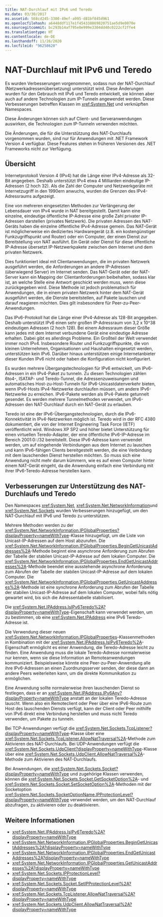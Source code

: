 ```yaml
---
title: NAT-Durchlauf mit IPv6 und Teredo
ms.date: 03/30/2017
ms.assetid: 568cd245-3300-49ef-a995-d81bf845d961
ms.openlocfilehash: a6448ddf117e1f454338869820751ae5d9e0070e
ms.sourcegitcommit: bc293b14af795e0e999e3304dd40c0222cf2ffe4
ms.translationtype: HT
ms.contentlocale: de-DE
ms.lasthandoff: 11/26/2020
ms.locfileid: "96258620"
---
```

# <a name="nat-traversal-using-ipv6-and-teredo"></a>NAT-Durchlauf mit IPv6 und Teredo

Es wurden Verbesserungen vorgenommen, sodass nun der NAT-Durchlauf (Netzwerkadressenübersetzung) unterstützt wird. Diese Änderungen wurden für den Gebrauch mit IPv6 und Teredo entwickelt, sie können aber auch auf andere Technologien zum IP-Tunneln angewendet werden. Diese Verbesserungen betreffen Klassen im <xref:System.Net> und verknüpften Namespaces.  
  
 Diese Änderungen können sich auf Client- und Serveranwendungen auswirken, die Technologien zum IP-Tunneln verwenden möchten.  
  
 Die Änderungen, die für die Unterstützung des NAT-Durchlaufs vorgenommen wurden, sind nur für Anwendungen mit .NET Framework Version 4 verfügbar. Diese Features stehen in früheren Versionen des .NET Frameworks nicht zur Verfügung.  
  
## <a name="overview"></a>Übersicht  

 Internetprotokoll Version 4 (IPv4) hat die Länge einer IPv4-Adresse als 32-Bit angegeben. Deshalb unterstützt IPv4 etwa 4 Milliarden eindeutige IP-Adressen (2 hoch 32). Als die Zahl der Computer und Netzwerkgeräte mit Internetzugriff in den 1990ern anwuchs, wurden die Grenzen des IPv4-Adressraums aufgezeigt.  
  
 Eine von mehreren eingesetzten Methoden zur Verlängerung der Lebensdauer von IPv4 wurde in NAT bereitgestellt. Damit kann eine einzelne, eindeutige öffentliche IP-Adresse eine große Zahl privater IP-Adressen darstellen (privates Netzwerk). Die privaten Adressen des NAT-Geräts haben die einzelne öffentliche IPv4-Adresse gemein. Das NAT-Gerät ist möglicherweise ein dediziertes Hardwaregerät (z.B. ein kostengünstiger Funkzugriffspunkt und Router) oder ein Computer, der einen Dienst zur Bereitstellung von NAT ausführt. Ein Gerät oder Dienst für diese öffentliche IP-Adresse übersetzt IP-Netzwerkpakete zwischen dem Internet und dem privaten Netzwerk.  
  
 Dies funktioniert ideal mit Clientanwendungen, die im privaten Netzwerk ausgeführt werden, die Anforderungen an andere IP-Adressen (überwiegend Server) im Internet senden. Das NAT-Gerät oder der NAT-Server kann ein Mapping der Clientanforderungen beibehalten, sodass klar ist, an welche Stelle eine Antwort geschickt werden muss, wenn diese zurückgegeben wird. Diese Methode ist jedoch problematisch für Anwendungen, die in einem privaten Netzwerk hinter dem NAT-Gerät ausgeführt werden, die Dienste bereitstellen, auf Pakete lauschen und darauf reagieren möchten. Dies gilt insbesondere für Peer-zu-Peer-Anwendungen.  
  
 Das IPv6-Protokoll hat die Länge einer IPv4-Adresse als 128-Bit angegeben. Deshalb unterstützt IPv6 einen sehr großen IP-Adressraum von 3,2 x 10^38 eindeutigen Adressen (2 hoch 128). Bei einem Adressraum dieser Größe kann jedes mit dem Internet verbundene Gerät eine eindeutige Adresse erhalten. Dabei gibt es allerdings Probleme. Ein Großteil der Welt verwendet immer noch IPv4. Insbesondere Router und Funkzugriffspunkte, die von kleinen Unternehmen, Organisationen und Haushalten eingesetzt werden, unterstützen kein IPv6. Darüber hinaus unterstützen einige Internetanbieter dieser Kunden IPv6 nicht oder haben die Konfiguration nicht konfiguriert.  
  
 Es wurden mehrere Übergangstechnologien für IPv6 entwickelt, um IPv6-Adressen in ein IPv4-Paket zu tunneln. Zu diesen Technologien zählen 6to4-, ISATAP- und Teredo-Tunnel, die Adressenzuweisungen und automatisches Host-zu-Host-Tunneln für IPv6-Unicastdatenverkehr bieten, wenn IPv6-Hosts IPv4-Netzwerke durchlaufen müssen, um andere IPv6-Netzwerke zu erreichen. IPv6-Pakete werden als IPv4-Pakete getunnelt gesendet. Es werden mehrere Tunnelmethoden verwendet, um IPv6-Adressen den NAT-Durchlauf durch ein NAT-Gerät zu erlauben.  
  
 Teredo ist eine der IPv6-Übergangstechnologien, durch die IPv6-Konnektivität in IPv4-Netzwerken möglich ist. Teredo wird in der RFC 4380 dokumentiert, die von der Internet Engineering Task Force (IETF) veröffentlicht wird. Windows XP SP2 und höher bietet Unterstützung für einen virtuellen Teredo-Adapter, der eine öffentliche IPv6-IP-Adresse im Bereich 2001:0::/32 bereitstellt. Diese IPv6-Adresse kann verwendet werden, um auf eingehende Verbindungen aus dem Internet zu lauschen und kann IPv6-fähigen Clients bereitgestellt werden, die eine Verbindung mit dem lauschenden Dienst herstellen möchten. So muss sich eine Anwendung nicht mehr darum kümmern, wie es auf einen Computer hinter einem NAT-Gerät eingeht, da die Anwendung einfach eine Verbindung mit ihrer IPv6-Teredo-Adresse herstellen kann.  
  
## <a name="enhancements-to-support-nat-traversal-and-teredo"></a>Verbesserungen zur Unterstützung des NAT-Durchlaufs und Teredo  

 Den Namespaces <xref:System.Net>, <xref:System.Net.NetworkInformation>und <xref:System.Net.Sockets> wurden Verbesserungen hinzugefügt, um den NAT-Durchlauf mit IPv6 und Teredo zu unterstützen.  
  
 Mehrere Methoden werden zu der <xref:System.Net.NetworkInformation.IPGlobalProperties?displayProperty=nameWithType>-Klasse hinzugefügt, um die Liste von Unicast-IP-Adressen auf dem Host abzurufen. Die <xref:System.Net.NetworkInformation.IPGlobalProperties.BeginGetUnicastAddresses%2A>-Methode beginnt eine asynchrone Anforderung zum Abrufen der Tabelle der stabilen Unicast-IP-Adresse auf dem lokalen Computer. Die <xref:System.Net.NetworkInformation.IPGlobalProperties.EndGetUnicastAddresses%2A>-Methode beendet eine ausstehende asynchrone Anforderung zum Abrufen der Tabelle der stabilen Unicast-IP-Adresse auf dem lokalen Computer. Die <xref:System.Net.NetworkInformation.IPGlobalProperties.GetUnicastAddresses%2A>-Methode ist eine synchrone Anforderung zum Abrufen der Tabelle der stabilen Unicast-IP-Adresse auf dem lokalen Computer, wobei falls nötig gewartet wird, bis sich die Adressentabelle stabilisiert.  
  
 Die <xref:System.Net.IPAddress.IsIPv6Teredo%2A?displayProperty=nameWithType>-Eigenschaft kann verwendet werden, um zu bestimmen, ob eine <xref:System.Net.IPAddress> eine IPv6 Teredo-Adresse ist.  
  
 Die Verwendung dieser neuen <xref:System.Net.NetworkInformation.IPGlobalProperties>-Klassenmethoden in Kombination mit der <xref:System.Net.IPAddress.IsIPv6Teredo%2A>-Eigenschaft ermöglicht es einer Anwendung, die Teredo-Adresse leicht zu finden. Eine Anwendung muss die lokale Teredo-Adresse normalerweise nur kennen, wenn sie diese Information an Remoteanwendungen kommuniziert. Beispielsweise könnte eine Peer-zu-Peer-Anwendung alle ihre IPv6-Adressen an einen Zuordnungsserver senden, der diese dann an andere Peers weiterleiten kann, um die direkte Kommunikation zu ermöglichen.  
  
 Eine Anwendung sollte normalerweise ihren lauschenden Dienst so festlegen, dass er an <xref:System.Net.IPAddress.IPv6Any?displayProperty=nameWithType> anstatt an der lokalen Teredo-Adresse lauscht. Wenn also ein Remoteclient oder Peer über eine IPv6-Route zum Host des lauschenden Diensts verfügt, kann der Client oder Peer mithilfe von IPv6 direkt eine Verbindung herstellen und muss nicht Teredo verwenden, um Pakete zu tunneln.  
  
 Bei TCP-Anwendungen verfügt die <xref:System.Net.Sockets.TcpListener?displayProperty=nameWithType>-Klasse über eine <xref:System.Net.Sockets.TcpListener.AllowNatTraversal%2A>-Methode zum Aktivieren des NAT-Durchlaufs. Bei UDP-Anwendungen verfügt die <xref:System.Net.Sockets.UdpClient?displayProperty=nameWithType>-Klasse über eine <xref:System.Net.Sockets.UdpClient.AllowNatTraversal%2A>-Methode zum Aktivieren des NAT-Durchlaufs.  
  
 Bei Anwendungen, die <xref:System.Net.Sockets.Socket?displayProperty=nameWithType> und zugehörige Klassen verwenden, können die <xref:System.Net.Sockets.Socket.GetSocketOption%2A>- und <xref:System.Net.Sockets.Socket.SetSocketOption%2A>-Methoden mit der Socketoption <xref:System.Net.Sockets.SocketOptionName.IPProtectionLevel?displayProperty=nameWithType> verwendet werden, um den NAT-Durchlauf abzufragen, zu aktivieren oder zu deaktivieren.  
  
## <a name="see-also"></a>Weitere Informationen

- <xref:System.Net.IPAddress.IsIPv6Teredo%2A?displayProperty=nameWithType>
- <xref:System.Net.NetworkInformation.IPGlobalProperties.BeginGetUnicastAddresses%2A?displayProperty=nameWithType>
- <xref:System.Net.NetworkInformation.IPGlobalProperties.EndGetUnicastAddresses%2A?displayProperty=nameWithType>
- <xref:System.Net.NetworkInformation.IPGlobalProperties.GetUnicastAddresses%2A?displayProperty=nameWithType>
- <xref:System.Net.Sockets.IPProtectionLevel?displayProperty=nameWithType>
- <xref:System.Net.Sockets.Socket.SetIPProtectionLevel%2A?displayProperty=nameWithType>
- <xref:System.Net.Sockets.TcpListener.AllowNatTraversal%2A?displayProperty=nameWithType>
- <xref:System.Net.Sockets.UdpClient.AllowNatTraversal%2A?displayProperty=nameWithType>
